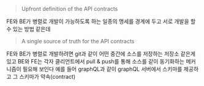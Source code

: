 
> Upfront definition of the API contracts

FE와 BE가 병렬로 개발이 가능하도록 하는 일종의 명세를 경계에 두고 서로 개발을 할 수 있는 방법 같은데

> A single source of truth for the API contracts

FE와 BE가 병렬로 개발하려면 git과 같이 어떤 중간에 소스를 저장하는 저장소 같은게 있고 BE와 FE는 각자 클리언트에서 pull & push를 통해 소스를 같이 동기화하는 메커니즘이 필요해 보인다
예를 들어 graphQL과 같이 graphQL 서버에서 스키마를 제공하고 그 스키마가 약속(contract)
